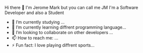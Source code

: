  Hi there 👋 I'm Jerome Mark but you can call me JM 
I'm a Software Developer and also a Student

- 🔭 I’m currently studying ...
- 🌱 I’m currently learning diffrent programming language...
- 👯 I’m looking to collaborate on other developers ...
- 📫 How to reach me: ...
- ⚡ Fun fact: I love playing diffrent sports...
